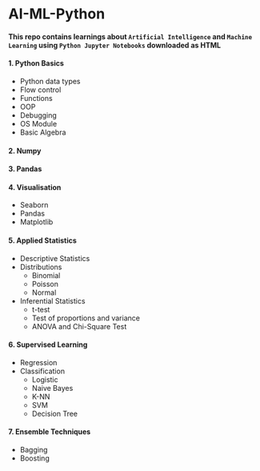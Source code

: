 # AI-ML-Python
#### This repo contains learnings about `Artificial Intelligence` and `Machine Learning` using `Python Jupyter Notebooks` downloaded as HTML
#### 1.  Python Basics
  - Python data types
  - Flow control
  - Functions
  - OOP
  - Debugging
  - OS Module
  - Basic Algebra
#### 2.  Numpy
#### 3.  Pandas
#### 4.  Visualisation
  - Seaborn
  - Pandas
  - Matplotlib
#### 5.  Applied Statistics
  - Descriptive Statistics
  - Distributions
    - Binomial
    - Poisson
    - Normal
  - Inferential Statistics
    - t-test
    - Test of proportions and variance
    - ANOVA and Chi-Square Test
#### 6.  Supervised Learning
  - Regression
  - Classification
    - Logistic
    - Naive Bayes
    - K-NN
    - SVM
    - Decision Tree
#### 7.  Ensemble Techniques
  - Bagging
  - Boosting
